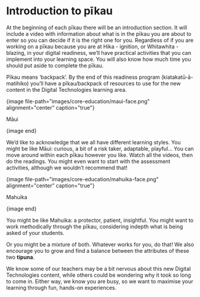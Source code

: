 # Introduction to pīkau

At the beginning of each pīkau there will be an introduction section.
It will include a video with information about what is in the pīkau you are about to enter so you can decide if it is the right one for you.
Regardless of if you are working on a pīkau because you are at Hika - ignition, or Whitawhita - blazing, in your digital readiness, we’ll have practical activities that you can implement into your learning space.
You will also know how much time you should put aside to complete the pīkau.

Pīkau means ‘backpack’.
By the end of this readiness program (kiatakatū-ā-matihiko) you’ll have a pīkau/backpack of resources to use for the new content in the Digital Technologies learning area.

{image file-path="images/core-education/maui-face.png" alignment="center" caption="true"}

Māui

{image end}

We’d like to acknowledge that we all have different learning styles.
You might be like Māui: curious, a bit of a risk taker, adaptable, playful… You can move around within each pīkau however you like.
Watch all the videos, then do the readings.
You might even want to start with the assessment activities, although we wouldn’t recommend that!

{image file-path="images/core-education/mahuika-face.png" alignment="center" caption="true"}

Mahuika

{image end}

You might be like Mahuika: a protector, patient, insightful.
You might want to work methodically through the pīkau, considering indepth what is being asked of your students.

Or you might be a mixture of both.
Whatever works for you, do that!
We also encourage you to grow and find a balance between the attributes of these two **tipuna**.

We know some of our teachers may be a bit nervous about this new Digital Technologies content, while others could be wondering why it took so long to come in.
Either way, we know you are busy, so we want to maximise your learning through fun, hands-on experiences.
